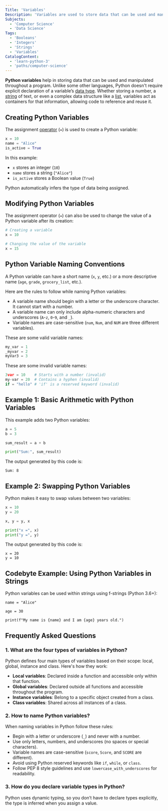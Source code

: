 ```yaml
---
Title: 'Variables'
Description: 'Variables are used to store data that can be used and manipulated throughout a program.'
Subjects:
  - 'Computer Science'
  - 'Data Science'
Tags:
  - 'Booleans'
  - 'Integers'
  - 'Strings'
  - 'Variables'
CatalogContent:
  - 'learn-python-3'
  - 'paths/computer-science'
---
```


**Python variables** help in storing data that can be used and manipulated throughout a program. Unlike some other languages, Python doesn't require explicit declaration of a variable’s [data type](https://www.codecademy.com/resources/docs/python/data-types). Whether storing a number, a [string](https://www.codecademy.com/resources/docs/python/strings) of text, or even a complex data structure like a [list](https://www.codecademy.com/resources/docs/python/lists), variables act as containers for that information, allowing code to reference and reuse it.

## Creating Python Variables

The assignment [operator](https://www.codecademy.com/resources/docs/python/operators) (`=`) is used to create a Python variable:

```py
x = 10
name = "Alice"
is_active = True
```

In this example:

- `x` stores an integer (`10`)
- `name` stores a string (`"Alice"`)
- `is_active` stores a Boolean value (`True`)

Python automatically infers the type of data being assigned.

## Modifying Python Variables

The assignment operator (`=`) can also be used to change the value of a Python variable after its creation:

```py
# Creating a variable
x = 10

# Changing the value of the variable
x = 15
```

## Python Variable Naming Conventions

A Python variable can have a short name (`x`, `y`, etc.) or a more descriptive name (`age`, `grade`, `grocery_list`, etc.).

Here are the rules to follow while naming Python variables:

- A variable name should begin with a letter or the underscore character. It cannot start with a number.
- A variable name can only include alpha-numeric characters and underscores (`A`-`z`, `0`-`9`, and `_`).
- Variable names are case-sensitive (`num`, `Num`, and `NUM` are three different variables).

These are some valid variable names:

```py
my_var = 1
_myvar = 2
myVar3 = 3
```

These are some invalid variable names:

```py
3var = 10    # Starts with a number (invalid)
my-var = 20  # Contains a hyphen (invalid)
if = "hello" # 'if' is a reserved keyword (invalid)
```

## Example 1: Basic Arithmetic with Python Variables

This example adds two Python variables:

```py
a = 5
b = 3

sum_result = a + b

print("Sum:", sum_result)
```

The output generated by this code is:

```shell
Sum: 8
```

## Example 2: Swapping Python Variables

Python makes it easy to swap values between two variables:

```py
x = 10
y = 20

x, y = y, x

print("x =", x)
print("y =", y)
```

The output generated by this code is:

```shell
x = 20
y = 10
```

## Codebyte Example: Using Python Variables in Strings

Python variables can be used within strings using f-strings (Python 3.6+):

```codebyte/python
name = "Alice"

age = 30

print(f"My name is {name} and I am {age} years old.")
```

## Frequently Asked Questions

### 1. What are the four types of variables in Python?

Python defines four main types of variables based on their scope: local, global, instance and class. Here's how they work:

- **Local variables**: Declared inside a function and accessible only within that function.
- **Global variables**: Declared outside all functions and accessible throughout the program.
- **Instance variables**: Belong to a specific object created from a class.
- **Class variables**: Shared across all instances of a class.

### 2. How to name Python variables?

When naming variables in Python follow these rules:

- Begin with a letter or underscore (`_`) and never with a number.
- Use only letters, numbers, and underscores (no spaces or special characters).
- Variable names are case-sensitive (`score`, `Score`, and `SCORE` are different).
- Avoid using Python reserved keywords like `if`, `while`, or `class`.
- Follow PEP 8 style guidelines and use `lowercase_with_underscores` for readability.

### 3. How do you declare variable types in Python?

Python uses dynamic typing, so you don’t have to declare types explicitly, the type is inferred when you assign a value.

